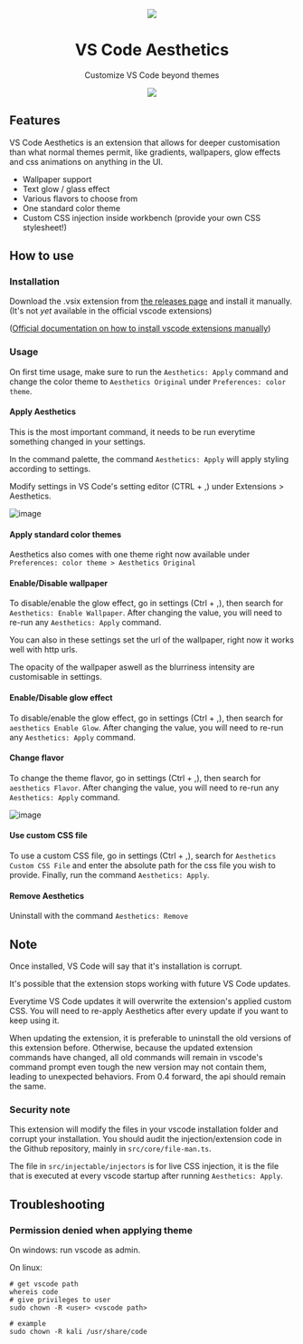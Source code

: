 <p align="center">
  <img src="https://user-images.githubusercontent.com/8711020/142301012-41575a7f-55f3-4c02-bc16-dd2ab8a75a90.png" />
</p>
<h1 align="center">
VS Code Aesthetics
</h1>


<p align="center">
Customize VS Code beyond themes
</p>

<p align="center">
    <img src="https://user-images.githubusercontent.com/8711020/168487615-e46cb876-487d-4371-8e65-5f5f69f8164c.png" />
</p>

## Features

VS Code Aesthetics is an extension that allows for deeper customisation than what normal themes permit, like gradients, wallpapers, glow effects and css animations on anything in the UI.

- Wallpaper support
- Text glow / glass effect
- Various flavors to choose from
- One standard color theme
- Custom CSS injection inside workbench (provide your own CSS stylesheet!)

## How to use

### Installation
Download the .vsix extension from [the releases page](https://github.com/gcholette/vscode-aesthetics/releases) and install it manually. (It's not _yet_ available in the official vscode extensions)

([Official documentation on how to install vscode extensions manually](https://code.visualstudio.com/docs/editor/extension-marketplace#_install-from-a-vsix))

### Usage
On first time usage, make sure to run the `Aesthetics: Apply` command and change the color theme to `Aesthetics Original` under `Preferences: color theme`.

#### Apply Aesthetics
This is the most important command, it needs to be run everytime something changed in your settings.

In the command palette, the command `Aesthetics: Apply` will apply styling according to settings. 

Modify settings in VS Code's setting editor (CTRL + ,) under Extensions > Aesthetics.

![image](https://user-images.githubusercontent.com/8711020/168488350-12ba795c-c5fc-450b-a25a-fae1b85897b4.png)

#### Apply standard color themes
Aesthetics also comes with one theme right now available under `Preferences: color theme > Aesthetics Original`

#### Enable/Disable wallpaper
To disable/enable the glow effect, go in settings (Ctrl + ,), then search for `Aesthetics: Enable Wallpaper`. After changing the value, you will need to re-run any `Aesthetics: Apply` command.

You can also in these settings set the url of the wallpaper, right now it works well with http urls.

The opacity of the wallpaper aswell as the blurriness intensity are customisable in settings.

#### Enable/Disable glow effect
To disable/enable the glow effect, go in settings (Ctrl + ,), then search for `aesthetics Enable Glow`. After changing the value, you will need to re-run any `Aesthetics: Apply` command.

#### Change flavor
To change the theme flavor, go in settings (Ctrl + ,), then search for `aesthetics Flavor`. After changing the value, you will need to re-run any `Aesthetics: Apply` command.

![image](https://user-images.githubusercontent.com/8711020/168488270-fa24dd58-fee2-4001-bea0-972b44d23cbd.png)

#### Use custom CSS file
To use a custom CSS file, go in settings (Ctrl + ,), search for `Aesthetics Custom CSS File` and enter the absolute path for the css file you wish to provide. Finally, run the command `Aesthetics: Apply`.

#### Remove Aesthetics 
Uninstall with the command `Aesthetics: Remove`


## Note

Once installed, VS Code will say that it's installation is corrupt.

It's possible that the extension stops working with future VS Code updates.

Everytime VS Code updates it will overwrite the extension's applied custom CSS. You will need to re-apply Aesthetics after every update if you want to keep using it.

When updating the extension, it is preferable to uninstall the old versions of this extension before. Otherwise, because the updated extension commands have changed, all old commands will remain in vscode's command prompt even tough the new version may not contain them, leading to unexpected behaviors. From 0.4 forward, the api should remain the same.

### Security note
This extension will modify the files in your vscode installation folder and corrupt your installation. You should audit the injection/extension code in the Github repository, mainly in `src/core/file-man.ts`.

The file in `src/injectable/injectors` is for live CSS injection, it is the file that is executed at every vscode startup after running `Aesthetics: Apply`.

## Troubleshooting

### Permission denied when applying theme
On windows: run vscode as admin.

On linux:
```
# get vscode path
whereis code
# give privileges to user
sudo chown -R <user> <vscode path>

# example
sudo chown -R kali /usr/share/code
```
